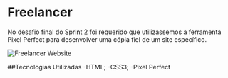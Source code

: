 # Freelancer

No desafio final do Sprint 2 foi requerido que utilizassemos a ferramenta Pixel Perfect para desenvolver uma cópia fiel de um site específico.


![Freelancer Website](docs/fullpage.png)

##Tecnologias Utilizadas
-HTML;
-CSS3;
-Pixel Perfect
